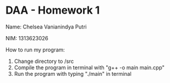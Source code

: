 # DAA - Homework 1
Name: Chelsea Vanianindya Putri

NIM: 1313623026

How to run my program:

1. Change directory to /src
2. Compile the program in terminal with "g++ -o main main.cpp"
3. Run the program with typing "./main" in terminal